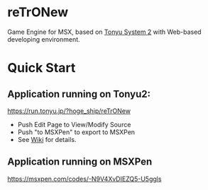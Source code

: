 # reTrONew
Game Engine for MSX, based on [Tonyu System 2](https://github.com/hoge1e3/Tonyu2)
with Web-based developing environment.

# Quick Start

## Application running on Tonyu2:

https://run.tonyu.jp/?hoge_ship/reTrONew
- Push Edit Page to View/Modify Source
- Push "to MSXPen" to export to MSXPen
- See [Wiki](https://github.com/hoge1e3/reTrONew/wiki) for details.

## Application running on MSXPen
https://msxpen.com/codes/-N9V4XvDIEZQ5-U5ggls

